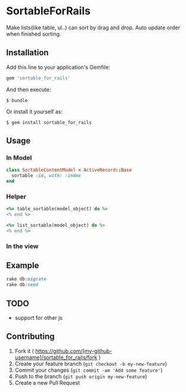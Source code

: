 # SortableForRails 

Make lists(like table, ul..) can sort by drag and drop.
Auto update order when finished sorting.

## Installation

Add this line to your application's Gemfile:

```ruby
gem 'sortable_for_rails'
```

And then execute:

    $ bundle

Or install it yourself as:

    $ gem install sortable_for_rails

## Usage

### In Model

```ruby
class SortableContentModel < ActiveRecord::Base
  sortable :id, with: :index
end
```

### Helper

```ruby
<%= table_sortable(model_object) do %>
<% end %>

<%= list_sortable(model_object) do %> 
<% end %>
``` 

### In the view

## Example

```ruby
rake db:migrate
rake db:seed
```

## TODO

* support for other js

## Contributing

1. Fork it ( https://github.com/[my-github-username]/sortable_for_rails/fork )
2. Create your feature branch (`git checkout -b my-new-feature`)
3. Commit your changes (`git commit -am 'Add some feature'`)
4. Push to the branch (`git push origin my-new-feature`)
5. Create a new Pull Request
